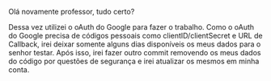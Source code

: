 Olá novamente professor, tudo certo?

Dessa vez utilizei o oAuth do Google para fazer o trabalho.
Como o oAuth do Google precisa de códigos pessoais como clientID/clientSecret e URL de Callback, irei deixar somente alguns dias disponíveis os meus dados para o senhor testar.
Após isso, irei fazer outro commit removendo os meus dados do código por questões de segurança e irei atualizar os mesmos em minha conta.
